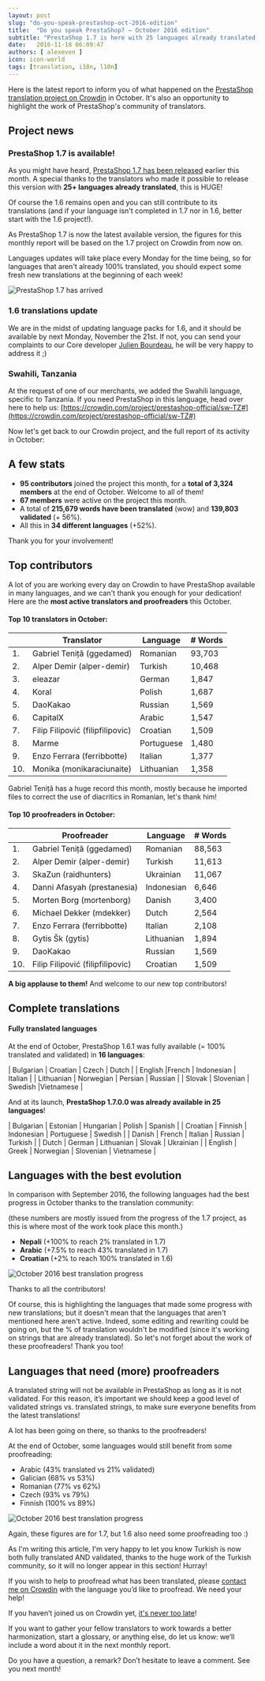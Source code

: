 ```yaml
---
layout: post
slug: "do-you-speak-prestashop-oct-2016-edition"
title:  "Do you speak PrestaShop? – October 2016 edition"
subtitle: "PrestaShop 1.7 is here with 25 languages already translated, hurrah!"
date:   2016-11-18 06:09:47
authors: [ alexeven ]
icon: icon-world
tags: [translation, i18n, l10n]
---
```



Here is the latest report to inform you of what happened on the [PrestaShop translation project on Crowdin](https://crowdin.com/project/prestashop-official) in October. It's also an opportunity to highlight the work of PrestaShop's community of translators.

## Project news


### PrestaShop 1.7 is available!

As you might have heard, [PrestaShop 1.7 has been released](http://build.prestashop.com/news/prestashop-1-7-0-0-released/) earlier this month.
A special thanks to the translators who made it possible to release this version with **25+ languages already translated**, this is HUGE!

Of course the 1.6 remains open and you can still contribute to its translations (and if your language isn't completed in 1.7 nor in 1.6, better start with the 1.6 project!).

As PrestaShop 1.7 is now the latest available version, the figures for this monthly report will be based on the 1.7 project on Crowdin from now on.

Languages updates will take place every Monday for the time being, so for languages that aren't already 100% translated, you should expect some fresh new translations at the beginning of each week!

![PrestaShop 1.7 has arrived](/assets/images/2016/11/Badge1.7-Color.png)


### 1.6 translations update

We are in the midst of updating language packs for 1.6, and it should be available by next Monday, November the 21st.
If not, you can send your complaints to our Core developer <a href="mailto:julien.bourdeau@prestashop.com">Julien Bourdeau</a>, he will be very happy to address it ;)

### Swahili, Tanzania

At the request of one of our merchants, we added the Swahili language, specific to Tanzania. If you need PrestaShop in this language, head over here to help us:
[https://crowdin.com/project/prestashop-official/sw-TZ#](https://crowdin.com/project/prestashop-official/sw-TZ#)


Now let's get back to our Crowdin project, and the full report of its activity in October:

## A few stats

* **95 contributors** joined the project this month, for a **total of 3,324 members** at the end of October. Welcome to all of them!
* **67 members** were active on the project this month.
* A total of **215,679 words have been translated** (wow) and **139,803 validated** (+ 56%).
* All this in **34 different languages** (+52%).


Thank you for your involvement!

## Top contributors

A lot of you are working every day on Crowdin to have PrestaShop available in many languages, and we can't thank you enough for your dedication! Here are the **most active translators and proofreaders** this October.

#### Top 10 translators in October:

| |Translator | Language | # Words
|-|---------- | -------- | ----------------
 1. | Gabriel Teniță (ggedamed)| Romanian  | 93,703
 2. | Alper Demir (alper-demir) | Turkish  | 10,468
 3. | eleazar | German | 1,847
 4. | Koral | Polish | 1,687
 5. | DaoKakao | Russian | 1,569
 6. | CapitalX | Arabic | 1,547
 7. | Filip Filipović (filipfilipovic) | Croatian | 1,509
 8. | Marme | Portuguese | 1,480
 9. | Enzo Ferrara (ferribbotte) | Italian | 1,377
10. | Monika (monikaraciunaite) | Lithuanian | 1,358

Gabriel Teniță has a huge record this month, mostly because he imported files to correct the use of diacritics in Romanian, let's thank him!


#### Top 10 proofreaders in October:

| | Proofreader | Language | # Words
|-| ---------- | -------- | ----------------
 1. | Gabriel Teniță (ggedamed)| Romanian  | 88,563
 2. | Alper Demir (alper-demir) | Turkish  | 11,613
 3. | SkaZun (raidhunters) | Ukrainian | 11,067
 4. | Danni Afasyah (prestanesia)| Indonesian | 6,646
 5. | Morten Borg (mortenborg) | Danish | 3,400
 6. | Michael Dekker (mdekker) | Dutch | 2,564
 7. | Enzo Ferrara (ferribbotte) | Italian | 2,108
 8. | Gytis Šk (gytis) | Lithuanian | 1,894
 9. | DaoKakao | Russian | 1,569
10. | Filip Filipović (filipfilipovic) | Croatian | 1,509

**A big applause to them!** And welcome to our new top contributors!


## Complete translations

#### Fully translated languages

At the end of October, PrestaShop 1.6.1 was fully available (= 100% translated and validated) in **16 languages**:

| Bulgarian | Croatian | Czech | Dutch |
|  English |French | Indonesian | Italian |
| Lithuanian | Norwegian | Persian | Russian |
| Slovak | Slovenian | Swedish |Vietnamese |


And at its launch, **PrestaShop 1.7.0.0 was already available in 25 languages**!

| Bulgarian | Estonian | Hungarian | Polish | Spanish |
| Croatian | Finnish | Indonesian | Portuguese | Swedish |
| Danish | French | Italian | Russian | Turkish |
| Dutch | German | Lithuanian | Slovak | Ukrainian |
| English | Greek | Norwegian | Slovenian | Vietnamese |



## Languages with the best evolution

In comparison with September 2016, the following languages had the best progress in October thanks to the translation community:

(these numbers are mostly issued from the progress of the 1.7 project, as this is where most of the work took place this month.)

* **Nepali** (+100% to reach 2% translated in 1.7)
* **Arabic** (+7.5% to reach 43% translated in 1.7)
* **Croatian** (+2% to reach 100% translated in 1.6)

![October 2016 best translation progress](/assets/images/2016/11/Build_Crowdin_progress_Oct16.png)

Thanks to all the contributors!

Of course, this is highlighting the languages that made some progress with new translations; but it doesn't mean that the languages that aren't mentioned here aren't active. Indeed, some editing and rewriting could be going on, but the % of translation wouldn't be modified (since it's working on strings that are already translated). So let's not forget about the work of these proofreaders! Thank you too!

## Languages that need (more) proofreaders

A translated string will not be available in PrestaShop as long as it is not validated. For this reason, it’s important we should keep a good level of validated strings vs. translated strings, to make sure everyone benefits from the latest translations!

A lot has been going on there, so thanks to the proofreaders!

At the end of October, some languages would still benefit from some proofreading:

* Arabic (43% translated vs 21% validated)
* Galician (68% vs 53%)
* Romanian (77% vs 62%)
* Czech (93% vs 79%)
* Finnish (100% vs 89%)


![October 2016 best translation progress](/assets/images/2016/11/Build_Crowdin_proofreading_Oct16.png)

Again, these figures are for 1.7, but 1.6 also need some proofreading too :)

As I'm writing this article, I'm very happy to let you know Turkish is now both fully translated AND validated, thanks to the huge work of the Turkish community, so it will no longer appear in this section! Hurray!

If you wish to help to proofread what has been translated, please [contact me on Crowdin](https://crowdin.com/profile/alex-even) with the language you’d like to proofread. We need your help!



If you haven’t joined us on Crowdin yet, [it's never too late](https://crowdin.com/project/prestashop-official)!

If you want to gather your fellow translators to work towards a better harmonization, start a glossary, or anything else, do let us know: we’ll include a word about it in the next monthly report.

Do you have a question, a remark? Don’t hesitate to leave a comment. See you next month!
